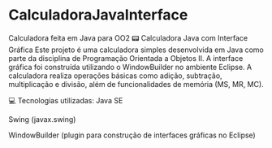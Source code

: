 # CalculadoraJavaInterface
Calculadora feita em Java para OO2
📟 Calculadora Java com Interface Gráfica
Este projeto é uma calculadora simples desenvolvida em Java como parte da disciplina de Programação Orientada a Objetos II. A interface gráfica foi construída utilizando o WindowBuilder no ambiente Eclipse. A calculadora realiza operações básicas como adição, subtração, multiplicação e divisão, além de funcionalidades de memória (MS, MR, MC).

💻 Tecnologias utilizadas:
Java SE

Swing (javax.swing)

WindowBuilder (plugin para construção de interfaces gráficas no Eclipse)
